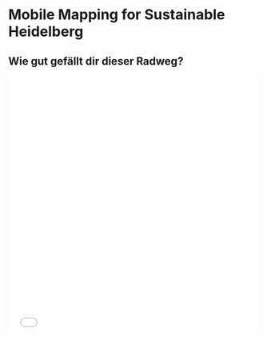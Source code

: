 # Mobile Mapping for Sustainable Heidelberg

## Wie gut gefällt dir dieser Radweg?

<iframe id="igraph" scrolling="no" style="border:none;" seamless="seamless" src=plot1.html height="525" width="100%"></iframe>